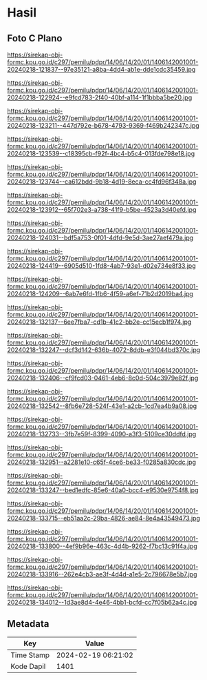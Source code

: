 # Hasil

## Foto C Plano

https://sirekap-obj-formc.kpu.go.id/c297/pemilu/pdpr/14/06/14/20/01/1406142001001-20240218-121837--97e35121-a8ba-4dd4-ab1e-dde1cdc35459.jpg

https://sirekap-obj-formc.kpu.go.id/c297/pemilu/pdpr/14/06/14/20/01/1406142001001-20240218-122924--e9fcd783-2f40-40bf-a114-1f1bbba5be20.jpg

https://sirekap-obj-formc.kpu.go.id/c297/pemilu/pdpr/14/06/14/20/01/1406142001001-20240218-123211--447d792e-b678-4793-9369-f469b242347c.jpg

https://sirekap-obj-formc.kpu.go.id/c297/pemilu/pdpr/14/06/14/20/01/1406142001001-20240218-123539--c18395cb-f92f-4bc4-b5c4-013fde798e18.jpg

https://sirekap-obj-formc.kpu.go.id/c297/pemilu/pdpr/14/06/14/20/01/1406142001001-20240218-123744--ca612bdd-9b18-4d19-8eca-cc4fd96f348a.jpg

https://sirekap-obj-formc.kpu.go.id/c297/pemilu/pdpr/14/06/14/20/01/1406142001001-20240218-123912--65f702e3-a738-41f9-b5be-4523a3d40efd.jpg

https://sirekap-obj-formc.kpu.go.id/c297/pemilu/pdpr/14/06/14/20/01/1406142001001-20240218-124031--bdf5a753-0f01-4dfd-9e5d-3ae27aef479a.jpg

https://sirekap-obj-formc.kpu.go.id/c297/pemilu/pdpr/14/06/14/20/01/1406142001001-20240218-124419--6905d510-1fd8-4ab7-93e1-d02e734e8f33.jpg

https://sirekap-obj-formc.kpu.go.id/c297/pemilu/pdpr/14/06/14/20/01/1406142001001-20240218-124209--6ab7e6fd-1fb6-4f59-a6ef-71b2d2019ba4.jpg

https://sirekap-obj-formc.kpu.go.id/c297/pemilu/pdpr/14/06/14/20/01/1406142001001-20240218-132137--6ee7fba7-cd1b-41c2-bb2e-cc15ecb1f974.jpg

https://sirekap-obj-formc.kpu.go.id/c297/pemilu/pdpr/14/06/14/20/01/1406142001001-20240218-132247--dcf3d142-636b-4072-8ddb-e3f044bd370c.jpg

https://sirekap-obj-formc.kpu.go.id/c297/pemilu/pdpr/14/06/14/20/01/1406142001001-20240218-132406--cf9fcd03-0461-4eb6-8c0d-504c3979e82f.jpg

https://sirekap-obj-formc.kpu.go.id/c297/pemilu/pdpr/14/06/14/20/01/1406142001001-20240218-132542--8fb6e728-524f-43e1-a2cb-1cd7ea4b9a08.jpg

https://sirekap-obj-formc.kpu.go.id/c297/pemilu/pdpr/14/06/14/20/01/1406142001001-20240218-132733--3fb7e59f-8399-4090-a3f3-5109ce30ddfd.jpg

https://sirekap-obj-formc.kpu.go.id/c297/pemilu/pdpr/14/06/14/20/01/1406142001001-20240218-132951--a2281e10-c65f-4ce6-be33-f0285a830cdc.jpg

https://sirekap-obj-formc.kpu.go.id/c297/pemilu/pdpr/14/06/14/20/01/1406142001001-20240218-133247--bed1edfc-85e6-40a0-bcc4-e9530e9754f8.jpg

https://sirekap-obj-formc.kpu.go.id/c297/pemilu/pdpr/14/06/14/20/01/1406142001001-20240218-133715--eb51aa2c-29ba-4826-ae84-8e4a43549473.jpg

https://sirekap-obj-formc.kpu.go.id/c297/pemilu/pdpr/14/06/14/20/01/1406142001001-20240218-133800--4ef9b96e-463c-4d4b-9262-f7bc13c91f4a.jpg

https://sirekap-obj-formc.kpu.go.id/c297/pemilu/pdpr/14/06/14/20/01/1406142001001-20240218-133916--262e4cb3-ae3f-4d4d-a1e5-2c796678e5b7.jpg

https://sirekap-obj-formc.kpu.go.id/c297/pemilu/pdpr/14/06/14/20/01/1406142001001-20240218-134012--1d3ae8d4-4e46-4bb1-bcfd-cc7f05b62a4c.jpg


## Metadata

| Key        | Value               |
| ---------- | ------------------- |
| Time Stamp | 2024-02-19 06:21:02 |
| Kode Dapil | 1401                |



